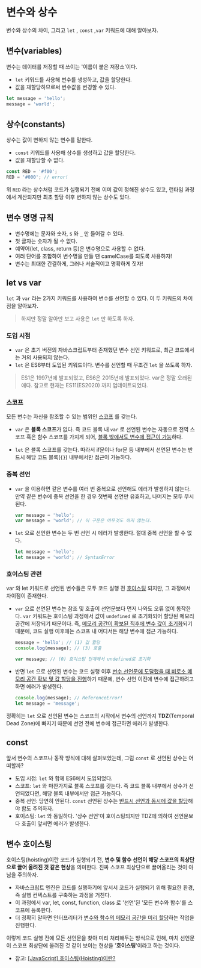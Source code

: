 # 변수와 상수

변수와 상수의 차이, 그리고 `let` , `const` ,`var` 키워드에 대해 알아보자.

## 변수(variables)

변수는 데이터를 저장할 때 쓰이는 '이름이 붙은 저장소'이다.

- `let` 키워드를 사용해 변수를 생성하고, 값을 할당한다.
- 값을 재할당하므로써 변수값을 변경할 수 있다.

```js
let message = 'hello';
message = 'world';
```

## 상수(constants)

상수는 값이 변하지 않는 변수를 말한다.

- `const` 키워드를 사용해 상수를 생성하고 값을 할당한다.
- 값을 재할당할 수 없다.

```js
const RED = '#f00';
RED = '#000'; // error!
```

위 `RED` 라는 상수처럼 코드가 실행되기 전에 이미 값이 정해진 상수도 있고, 런타임 과정에서 계산되지만 최초 할당 이후 변하지 않는 상수도 있다.

## 변수 명명 규칙

- 변수명에는 문자와 숫자, `$` 와 `_` 만 들어갈 수 있다.
- 첫 글자는 숫자가 될 수 없다.
- 예약어(let, class, return 등)은 변수명으로 사용할 수 없다.
- 여러 단어를 조합하여 변수명을 만들 땐 camelCase를 되도록 사용하자!
- 변수는 최대한 간결하게, 그러나 서술적이고 명확하게 짓자!

## let vs var

`let` 과 `var` 라는 2가지 키워드를 사용하여 변수를 선언할 수 있다. 이 두 키워드의 차이점을 알아보자.

> 하지만 정말 알아만 보고 사용은 `let` 만 하도록 하자.

### 도입 시점

- `var` 은 초기 버전의 자바스크립트부터 존재했던 변수 선언 키워드로, 최근 코드에서는 거의 사용되지 않는다.
- `let` 은 ES6부터 도입된 키워드이다. 변수를 선언할 때 무조건 `let` 을 쓰도록 하자.

> ES1은 1997년에 발표되었고, ES6은 2015년에 발표되었다. var은 정말 오래된 애다. 참고로 현재는 ES11(ES2020) 까지 업데이트되었다.

### 스코프

모든 변수는 자신을 참조할 수 있는 범위인 [스코프](/Language/Javascript/0.Core%20Javascript/Lexical%20Scope%20and%20Closure.md) 를 갖는다.

- `var` 은 **블록 스코프**가 없다. 즉 코드 블록 내 `var` 로 선언된 변수는 자동으로 전역 스코프 혹은 함수 스코프를 가지게 되어, <u>블록 밖에서도 변수에 접근이 가능</u>하다.

- `let` 은 블록 스코프를 갖는다. 따라서 if문이나 for문 등 내부에서 선언된 변수는 반드시 해당 코드 블록(`{}`) 내부에서만 접근이 가능하다.

### 중복 선언

- `var` 을 이용하면 같은 변수를 여러 번 중복으로 선언해도 에러가 발생하지 않는다. 만약 같은 변수에 중복 선언을 한 경우 첫번째 선언만 유효하고, 나머지는 모두 무시된다.

  ```js
  var message = 'hello';
  var message = 'world'; // 이 구문은 아무것도 하지 않는다.
  ```

- `let` 으로 선언한 변수는 두 번 선언 시 에러가 발생한다. 절대 중복 선언을 할 수 없다.

  ```js
  let message = 'hello';
  let message = 'world'; // SyntaxError
  ```

### 호이스팅 관련

var 와 let 키워드로 선언된 변수들은 모두 코드 실행 전 [호이스팅](#변수-호이스팅) 되지만, 그 과정에서 차이점이 존재한다.

- `var` 으로 선언된 변수는 참조 및 호출이 선언문보다 먼저 나와도 오류 없이 동작한다. `var` 키워드는 호이스팅 과정에서 값이 `undefined` 로 초기화되어 할당된 메모리 공간에 저장되기 때문이다. 즉, <u>메모리 공간이 확보된 직후에 변수 값이 초기화</u>되기 때문에, 코드 실행 이후에는 스코프 내 어디서든 해당 변수에 접근 가능하다.

  ```js
  message = 'hello'; // (1) 값 할당
  console.log(message); // (3) 호출

  var message; // (0) 호이스팅 단계에서 undefined로 초기화
  ```

- 반면 `let` 으로 선언된 변수는 코드 실행 이후 <u>변수 선언문에 도달했을 때 비로소 메모리 공간 확보 및 값 할당을 진행</u>하기 때문에, 변수 선언 이전에 변수에 접근하려고 하면 에러가 발생한다.

  ```js
  console.log(message); // ReferenceError!
  let message = 'message';
  ```

정확히는 `let` 으로 선언된 변수는 스코프의 시작에서 변수의 선언까지 **TDZ**(Temporal Dead Zone)에 빠지기 때문에 선언 전에 변수에 접근하면 에러가 발생한다.

## const

앞서 변수의 스코프나 동작 방식에 대해 살펴보았는데, 그럼 `const` 로 선언된 상수는 어떠할까?

- 도입 시점: `let` 와 함께 ES6에서 도입되었다.
- 스코프: `let` 와 마찬가지로 블록 스코프를 갖는다. 즉 코드 블록 내부에서 상수가 선언되었다면, 해당 블록 내부에서만 접근 가능하다.
- 중복 선언: 당연히 안된다. `const` 선언된 상수는 <u>반드시 선언과 동시에 값을 할당</u>해야 함도 주의하자.
- 호이스팅: `let` 와 동일하다. '상수 선언'이 호이스팅되지만 TDZ에 의하여 선언문보다 호출이 앞서면 에러가 발생한다.

## 변수 호이스팅

호이스팅(hoisting)이란 코드가 실행되기 전, **변수 및 함수 선언이 해당 스코프의 최상단으로 끌어 올려진 것 같은 현상**을 의미한다. 진짜 스코프 최상단으로 끌어올리는 것이 아님을 주의하자.

- 자바스크립트 엔진은 코드를 실행하기에 앞서서 코드가 실행되기 위해 필요한 환경, 즉 실행 컨텍스트를 구축하는 과정을 거친다.
- 이 과정에서 var, let, const, function, class 로 '선언'된 '모든 변수와 함수'를 스코프에 등록한다.
- 더 정확히 말하면 인터프리터가 <u>변수와 함수의 메모리 공간을 미리 할당</u>하는 작업을 진행한다.

이렇게 코드 실행 전에 모든 선언문을 찾아 미리 처리해두는 방식으로 인해, 마치 선언문이 스코프 최상단에 올려진 것 같이 보이는 현상을 '**호이스팅**'이라고 하는 것이다.

- 참고: [[JavaScript] 호이스팅(Hoisting)이란?](https://hanamon.kr/javascript-%ED%98%B8%EC%9D%B4%EC%8A%A4%ED%8C%85%EC%9D%B4%EB%9E%80-hoisting/)
